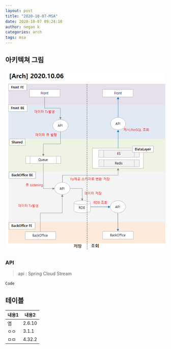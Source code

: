 ```yaml
---
layout: post
title: "2020-10-07-MSA"
date: 2020-10-07 09:24:10
author: negan k
categories: arch
tags: msa
---
```


## 아키텍쳐 그림

![Start Explorer](/img/arch_20201006.png)

### API

> api : Spring Cloud Stream

```
Code
```

## 테이블

| 내용1 | 내용2  |
| ----- | ------ |
| 옙    | 2.6.10 |
| ㅇㅇ  | 3.1.1  |
| ㅁㅁ  | 4.32.2 |
